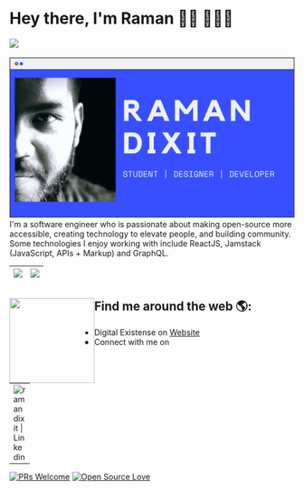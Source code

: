 # Hey there, I'm Raman 👋🏾 👩🏾‍💻
![](https://komarev.com/ghpvc/?username=ramandixit13&color=79b8ff)

<img src="https://raw.githubusercontent.com/ramandixit13/ramandixit13/master/GITHUB_1.png" alt="banner that says Raman Dixit - software engineer, content creator and community organizer alongside a illustration of Raman">
I'm a software engineer who is passionate about making open-source more accessible, creating technology to elevate people, and building community. Some technologies I enjoy working with include ReactJS, Jamstack (JavaScript, APIs + Markup) and GraphQL.

|<img src="https://github-readme-stats.vercel.app/api?username=ramandixit13&&show_icons=true&count_private=true"/>|<img src="https://github-readme-streak-stats.herokuapp.com/?user=ramandixit13"/>|
|---|---|

## Find me around the web 🌎: <a href="https://ramandixit.digital/"><img align="left" width="150" height="150" src="https://github.com/M0nica/M0nica/blob/main/octomonica/m0nica-octocat-rotating.gif?raw=true"></a>

- Digital Existense on <a href="https://ramandixit.digital/">Website</a>
- - Connect with me on 
<table>
   <tr>
      <td>
         <a href="https://www.linkedin.com/in/raman-dixit/">
            <img align="left" alt="ramandixit | Linkedin" width="22px" src="https://cdn.jsdelivr.net/npm/simple-icons@v3/icons/linkedin.svg" />
         </a>
      </td>
  </tr>
  </table>
  
[![PRs Welcome](https://img.shields.io/badge/PRs-welcome-brightgreen.svg?style=flat&logo=github)](https://github.com/ramandixit13/)  [![Open Source Love](https://badges.frapsoft.com/os/v2/open-source.svg?v=103)](https://github.com/ramandixit13/)

<!--
**ramandixit13/ramandixit13** is a ✨ _special_ ✨ repository because its `README.md` (this file) appears on your GitHub profile.

Here are some ideas to get you started:

- 🔭 I’m currently working on ...
- 🌱 I’m currently learning ...
- 👯 I’m looking to collaborate on ...
- 🤔 I’m looking for help with ...
- 💬 Ask me about ...
- 📫 How to reach me: ...
- 😄 Pronouns: ...
- ⚡ Fun fact: ...
-->
